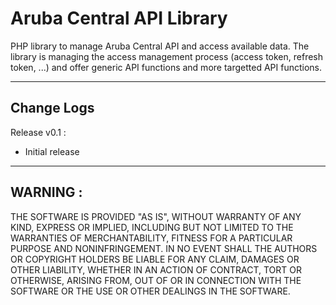 # Aruba Central API Library

PHP library to manage Aruba Central API and access available data.
The library is managing the access management process (access token, refresh token, ...) and offer generic API functions and more targetted API functions.


---


## Change Logs

Release v0.1 :
- Initial release


---

## WARNING :
 THE SOFTWARE IS PROVIDED "AS IS", WITHOUT WARRANTY OF ANY KIND, EXPRESS OR
 IMPLIED, INCLUDING BUT NOT LIMITED TO THE WARRANTIES OF MERCHANTABILITY,
 FITNESS FOR A PARTICULAR PURPOSE AND NONINFRINGEMENT. IN NO EVENT SHALL THE
 AUTHORS OR COPYRIGHT HOLDERS BE LIABLE FOR ANY CLAIM, DAMAGES OR OTHER
 LIABILITY, WHETHER IN AN ACTION OF CONTRACT, TORT OR OTHERWISE, ARISING FROM,
 OUT OF OR IN CONNECTION WITH THE SOFTWARE OR THE USE OR OTHER DEALINGS IN THE
 SOFTWARE.

